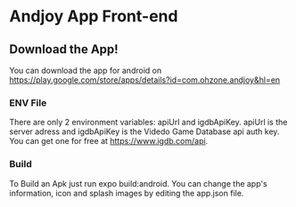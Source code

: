 # Andjoy App Front-end

## Download the App!
You can download the app for android on https://play.google.com/store/apps/details?id=com.ohzone.andjoy&hl=en

### ENV File
There are only 2 environment variables: apiUrl and igdbApiKey.
apiUrl is the server adress and igdbApiKey is the Videdo Game Database api auth key. You can get one for free at https://www.igdb.com/api.

### Build
To Build an Apk just run expo build:android. You can change the app's information, icon and splash images by editing the app.json file.
